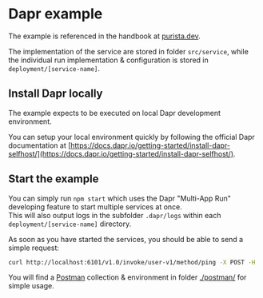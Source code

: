 # Dapr example

The example is referenced in the handbook at [purista.dev](https://purista.dev).

The implementation of the service are stored in folder `src/service`, while the individual run implementation & configuration is stored in `deployment/[service-name]`.

## Install Dapr locally

The example expects to be executed on local Dapr development environment.

You can setup your local environment quickly by following the official Dapr documentation at [https://docs.dapr.io/getting-started/install-dapr-selfhost/](https://docs.dapr.io/getting-started/install-dapr-selfhost/).

## Start the example

You can simply run `npm start` which uses the Dapr "Multi-App Run" developing feature to start multiple services at once.  
This will also output logs in the subfolder `.dapr/logs` within each `deployment/[service-name]` directory.

As soon as you have started the services, you should be able to send a simple request:

```bash
curl http://localhost:6101/v1.0/invoke/user-v1/method/ping -X POST -H 'Content-Type: application/json' -d @./ping.json
```

You will find a [Postman](https://www.postman.com) collection & environment in folder [./postman/](./postman/) for simple usage.
